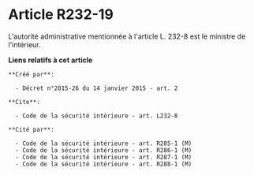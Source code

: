 # Article R232-19

L'autorité administrative mentionnée à l'article L. 232-8 est le ministre de l'intérieur.

**Liens relatifs à cet article**

	**Créé par**:

	  - Décret n°2015-26 du 14 janvier 2015 - art. 2

	**Cite**:

	  - Code de la sécurité intérieure - art. L232-8

	**Cité par**:

	  - Code de la sécurité intérieure - art. R285-1 (M)
	  - Code de la sécurité intérieure - art. R286-1 (M)
	  - Code de la sécurité intérieure - art. R287-1 (M)
	  - Code de la sécurité intérieure - art. R288-1 (M)
